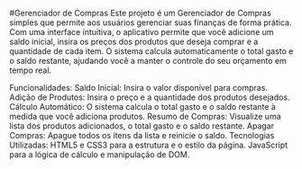#Gerenciador de Compras
Este projeto é um Gerenciador de Compras simples que permite aos usuários gerenciar suas finanças de forma prática. Com uma interface intuitiva, o aplicativo permite que você adicione um saldo inicial, insira os preços dos produtos que deseja comprar e a quantidade de cada item. O sistema calcula automaticamente o total gasto e o saldo restante, ajudando você a manter o controle do seu orçamento em tempo real.

Funcionalidades:
Saldo Inicial: Insira o valor disponível para compras.
Adição de Produtos: Insira o preço e a quantidade dos produtos desejados.
Cálculo Automático: O sistema calcula o total gasto e o saldo restante à medida que você adiciona produtos.
Resumo de Compras: Visualize uma lista dos produtos adicionados, o total gasto e o saldo restante.
Apagar Compras: Apague todos os itens da lista e reinicie o saldo.
Tecnologias Utilizadas:
HTML5 e CSS3 para a estrutura e o estilo da página.
JavaScript para a lógica de cálculo e manipulação de DOM.
